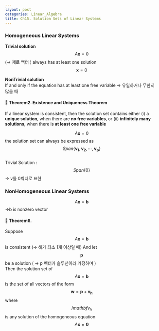 ```yaml
---
layout: post
categories: Linear_Algebra
title: Ch15. Solution Sets of Linear Systems
---
```



### Homogeneous Linear Systems
**Trivial solution**   
$$A\mathbf{x} = 0$$ (→ 제로 백터 ) always has at least one solution $$\mathbf{x} = 0$$   

**NonTrivial solution**   
If and only if the equation has at least one free variable → 유일하거나 무한히 많을 때  

#### 📖 Theorem2. Existence and Uniqueness Theorem
If a linear system is consistent, then the solution set contains either (i) a **unique solution**, when there are **no free variables**, or (ii) **infinitely many solutions**, when there is **at least one free variable**


$$A\mathbf{x} = 0$$    the solution set can always be expressed as 
$$
Span\{\mathbf{v_1}, \mathbf{v_2}, \cdots, \mathbf{v_p}\}
$$  
Trivial Solution :  $$Span\{0\} $$ → v를 0벡터로 표현

### NonHomogeneous Linear Systems
$$A\mathbf{x} = \mathbf{b}$$ →b is nonzero vector  

#### 📖 Theorem6. 
Suppose    
$$A\mathbf{x} = \mathbf{b}$$ is consistent (→ 해가 최소 1개 이상일 때)  And let $$\mathbf{p}$$ be a solution ( → p 벡터가 솔루션이라 가정하며 )  
Then the solution set of $$A\mathbf{x} = \mathbf{b}$$ is the set of all vectors of the form   
$$\mathbf{w} = \mathbf{p} + \mathbf{v_h}$$ where $$/mathbf{v_h}$$ is any solution of the homogeneous equation $$A\mathbf{x} = \mathbf{0}$$